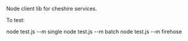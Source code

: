 Node client lib for cheshire services. 

To test:

node test.js --m single
node test.js --m batch
node test.js --m firehose
